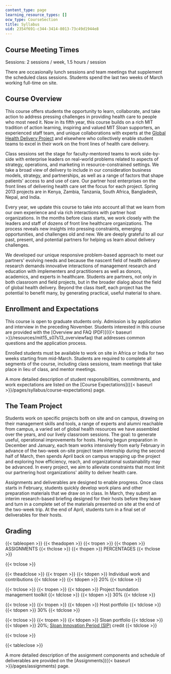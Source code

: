 ```yaml
---
content_type: page
learning_resource_types: []
ocw_type: CourseSection
title: Syllabus
uid: 2354f691-c344-3414-8013-73c49d1944e8
---
```


Course Meeting Times
--------------------

Sessions: 2 sessions / week, 1.5 hours / session

There are occasionally lunch sessions and team meetings that supplement the scheduled class sessions. Students spend the last two weeks of March working full-time on site.

Course Overview
---------------

This course offers students the opportunity to learn, collaborate, and take action to address pressing challenges in providing health care to people who most need it. Now in its fifth year, this course builds on a rich MIT tradition of action learning, inspiring and valued MIT Sloan supporters, an experienced staff team, and unique collaborations with experts at the [Global Health Delivery Project](http://www.globalhealthdelivery.org/) and elsewhere who collectively enable student teams to excel in their work on the front lines of health care delivery.

Class sessions set the stage for faculty-mentored teams to work side-by-side with enterprise leaders on real-world problems related to aspects of strategy, operations, and marketing in resource-constrained settings. We take a broad view of delivery to include in our consideration business models, strategy, and partnerships, as well as a range of factors that shape patients' access to and use of care. Our partner host enterprises on the front lines of delivering health care set the focus for each project. Spring 2013 projects are in Kenya, Zambia, Tanzania, South Africa, Bangladesh, Nepal, and India.

Every year, we update this course to take into account all that we learn from our own experience and via rich interactions with partner host organizations. In the months before class starts, we work closely with the leaders and staff of dozens of front line healthcare organizations. The process reveals new insights into pressing constraints, emerging opportunities, and challenges old and new. We are deeply grateful to all our past, present, and potential partners for helping us learn about delivery challenges.

We developed our unique responsive problem-based approach to meet our partners' evolving needs and because the nascent field of health delivery research demands innovative interactions of management research and education with implementers and practitioners as well as donors, academics, and experts in healthcare. Students are partners, not only in both classroom and field projects, but in the broader dialog about the field of global health delivery. Beyond the class itself, each project has the potential to benefit many, by generating practical, useful material to share.

Enrollment and Expectations
---------------------------

This course is open to graduate students only. Admission is by application and interview in the preceding November. Students interested in this course are provided with the [Overview and FAQ (PDF)]({{< baseurl >}}/resources/mit15_s07s13_overviewfaq) that addresses common questions and the application process.

Enrolled students must be available to work on site in Africa or India for two weeks starting from mid-March. Students are required to complete all segments of the course, including class sessions, team meetings that take place in lieu of class, and mentor meetings.

A more detailed description of student responsibilities, commitments, and work expectations are listed on the [Course Expectations]({{< baseurl >}}/pages/syllabus/course-expectations) page.

The Team Project
----------------

Students work on specific projects both on site and on campus, drawing on their management skills and tools, a range of experts and alumni reachable from campus, a varied set of global health resources we have assembled over the years, and our lively classroom sessions. The goal: to generate useful, operational improvements for hosts. Having begun preparation in December and January, each team works intensively from early February in advance of the two-week on-site project team internship during the second half of March, then spends April back on campus wrapping up the project and exploring how efficiency, reach, and organizational sustainability may be advanced. In every project, we aim to alleviate constraints that most limit our partnering host organizations' ability to deliver health care.

Assignments and deliverables are designed to enable progress. Once class starts in February, students quickly develop work plans and other preparation materials that we draw on in class. In March, they submit an interim research-based briefing designed for their hosts before they leave and turn in a complete set of the materials presented on site at the end of the two-week trip. At the end of April, students turn in a final set of deliverables for their hosts.

Grading
-------

{{< tableopen >}}
{{< theadopen >}}
{{< tropen >}}
{{< thopen >}}
ASSIGNMENTS
{{< thclose >}}
{{< thopen >}}
PERCENTAGES
{{< thclose >}}

{{< trclose >}}

{{< theadclose >}}
{{< tropen >}}
{{< tdopen >}}
Individual work and contributions
{{< tdclose >}}
{{< tdopen >}}
20%
{{< tdclose >}}

{{< trclose >}}
{{< tropen >}}
{{< tdopen >}}
Project foundation management toolkit
{{< tdclose >}}
{{< tdopen >}}
30%
{{< tdclose >}}

{{< trclose >}}
{{< tropen >}}
{{< tdopen >}}
Host portfolio
{{< tdclose >}}
{{< tdopen >}}
30%
{{< tdclose >}}

{{< trclose >}}
{{< tropen >}}
{{< tdopen >}}
Sloan portfolio
{{< tdclose >}}
{{< tdopen >}}
20%; [Sloan Innovation Period (SIP)](http://mitsloan.mit.edu/student-blogs/mfin-2015/sloan-innovation-period-sip/) credit
{{< tdclose >}}

{{< trclose >}}

{{< tableclose >}}

A more detailed description of the assignment components and schedule of deliverables are provided on the [Assignments]({{< baseurl >}}/pages/assignments) page.
